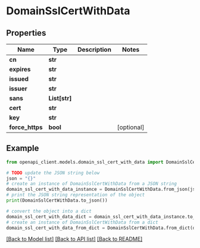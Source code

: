 # DomainSslCertWithData


## Properties

Name | Type | Description | Notes
------------ | ------------- | ------------- | -------------
**cn** | **str** |  | 
**expires** | **str** |  | 
**issued** | **str** |  | 
**issuer** | **str** |  | 
**sans** | **List[str]** |  | 
**cert** | **str** |  | 
**key** | **str** |  | 
**force_https** | **bool** |  | [optional] 

## Example

```python
from openapi_client.models.domain_ssl_cert_with_data import DomainSslCertWithData

# TODO update the JSON string below
json = "{}"
# create an instance of DomainSslCertWithData from a JSON string
domain_ssl_cert_with_data_instance = DomainSslCertWithData.from_json(json)
# print the JSON string representation of the object
print(DomainSslCertWithData.to_json())

# convert the object into a dict
domain_ssl_cert_with_data_dict = domain_ssl_cert_with_data_instance.to_dict()
# create an instance of DomainSslCertWithData from a dict
domain_ssl_cert_with_data_from_dict = DomainSslCertWithData.from_dict(domain_ssl_cert_with_data_dict)
```
[[Back to Model list]](../README.md#documentation-for-models) [[Back to API list]](../README.md#documentation-for-api-endpoints) [[Back to README]](../README.md)



